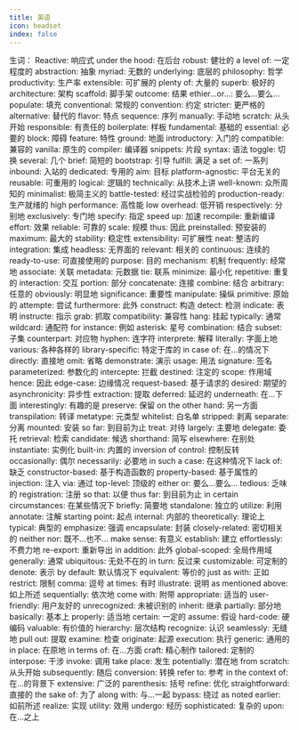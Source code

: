 ```yaml
---
title: 英语
icon: headset
index: false
---
```


生词：
Reactive: 响应式
under the hood: 在后台
robust: 健壮的
a level of: 一定程度的
abstraction: 抽象
myriad: 无数的
underlying: 底层的
philosophy: 哲学
productivity: 生产率
extensible: 可扩展的
plenty of: 大量的
superb: 极好的
architecture: 架构
scaffold: 脚手架
outcome: 结果
ethier...or...: 要么...要么...
populate: 填充
conventional: 常规的
convention: 约定
stricter: 更严格的
alternative: 替代的
flavor: 特点
sequence: 序列
manually: 手动地
scratch: 从头开始
responsible: 有责任的
boilerplate: 样板
fundamental: 基础的
essential: 必要的
block: 障碍
feature: 特性
ground: 地面
introductory: 入门的
compatible: 兼容的
vanilla: 原生的
compiler: 编译器
snippets: 片段
syntax: 语法
toggle: 切换
several: 几个
brief: 简短的
bootstrap: 引导
fulfill: 满足
a set of: 一系列
inbound: 入站的
dedicated: 专用的
aim: 目标
platform-agnostic: 平台无关的
reusable: 可重用的
logical: 逻辑的
technically: 从技术上讲
well-known: 众所周知的
minimalist: 极简主义的
battle-tested: 经过实战检验的
production-ready: 生产就绪的
high performance: 高性能
low overhead: 低开销
respectively: 分别地
exclusively: 专门地
specify: 指定
speed up: 加速
recompile: 重新编译
effort: 效果
reliable: 可靠的
scale: 规模
thus: 因此
preinstalled: 预安装的
maximum: 最大的
stability: 稳定性
extensibility: 可扩展性
neat: 整洁的
integration: 集成
headless: 无界面的
relevant: 相关的
continuous: 连续的
ready-to-use: 可直接使用的
purpose: 目的
mechanism: 机制
frequently: 经常地
associate: 关联
metadata: 元数据
tie: 联系
minimize: 最小化
repetitive: 重复的
interaction: 交互
portion: 部分
concatenate: 连接
combine: 结合
arbitrary: 任意的
obviously: 明显地
significance: 重要性
manipulate: 操纵
primitive: 原始的
attempte: 尝试
furthermore: 此外
construct: 构造
detect: 检测
indicate: 表明
instructe: 指示
grab: 抓取
compatibility: 兼容性
hang: 挂起
typically: 通常
wildcard: 通配符
for instance: 例如
asterisk: 星号
combination: 结合
subset: 子集
counterpart: 对应物
hyphen: 连字符
interprete: 解释
literally: 字面上地
various: 各种各样的
library-specific: 特定于库的
in case of: 在...的情况下
directly: 直接地
omit: 省略
demonstrate: 演示
usage: 用法
signature: 签名
parameterized: 参数化的
intercepte: 拦截
destined: 注定的
scope: 作用域
hence: 因此
edge-case: 边缘情况
request-based: 基于请求的
desired: 期望的
asynchronicity: 异步性
extraction: 提取
deferred: 延迟的
underneath: 在...下面
interestingly: 有趣的是
preserve: 保留
on the other hand: 另一方面
transpilation: 转译
metatype: 元类型
whitelist: 白名单
stripped: 剥离
separate: 分离
mounted: 安装
so far: 到目前为止
treat: 对待
largely: 主要地
delegate: 委托
retrieval: 检索
candidate: 候选
shorthand: 简写
elsewhere: 在别处
instantiate: 实例化
built-in: 内置的
inversion of control: 控制反转
occasionally: 偶尔
necessarily: 必要地
in such a case: 在这种情况下
lack of: 缺乏
constructor-based: 基于构造函数的
property-based: 基于属性的
injection: 注入
via: 通过
top-level: 顶级的
either or: 要么...要么...
tedious: 乏味的
registration: 注册
so that: 以便
thus far: 到目前为止
in certain circumstances: 在某些情况下
briefly: 简要地
standalone: 独立的
utilize: 利用
annotate: 注解
starting point: 起点
internal: 内部的
theoretically: 理论上
typical: 典型的
emphasize: 强调
encapsulate: 封装
closely-related: 密切相关的
neither nor: 既不...也不...
make sense: 有意义
establish: 建立
effortlessly: 不费力地
re-export: 重新导出
in addition: 此外
global-scoped: 全局作用域
generally: 通常
ubiquitous: 无处不在的
in turn: 反过来
customizable: 可定制的
denote: 表示
by default: 默认情况下
equivalent: 等价的
just as with: 正如
restrict: 限制
comma: 逗号
at times: 有时
illustrate: 说明
as mentioned above: 如上所述
sequentially: 依次地
come with: 附带
appropriate: 适当的
user-friendly: 用户友好的
unrecognized: 未被识别的
inherit: 继承
partially: 部分地
basically: 基本上
properly: 适当地
certain: 一定的
assume: 假设
hard-code: 硬编码
valuable: 有价值的
hierarchy: 层次结构
recognize: 认识
seamlessly: 无缝地
pull out: 提取
examine: 检查
originate: 起源
execution: 执行
generic: 通用的
in place: 在原地
in terms of: 在...方面
craft: 精心制作
tailored: 定制的
interpose: 干涉
invoke: 调用
take place: 发生
potentially: 潜在地
from scratch: 从头开始
subsequently: 随后
conversion: 转换
refer to: 参考
in the context of: 在...的背景下
extensive: 广泛的
parenthesis: 括号
refine: 优化
straightforward: 直接的
the sake of: 为了
along with: 与...一起
bypass: 绕过
as noted earlier: 如前所述
realize: 实现
utility: 效用
undergo: 经历
sophisticated: 复杂的
upon: 在...之上